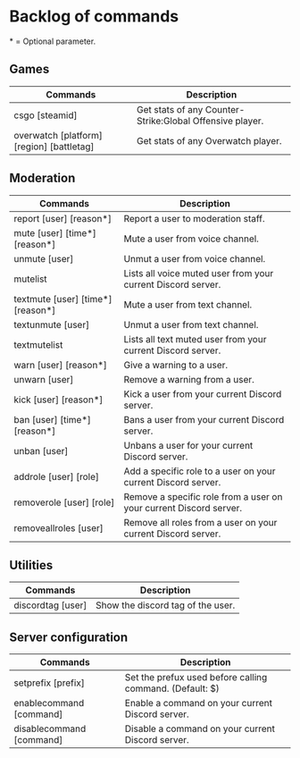 # Backlog of commands

\* = Optional parameter.

## Games
| Commands                                  | Description                                              |
|-------------------------------------------|----------------------------------------------------------|
| csgo [steamid]                            | Get stats of any Counter-Strike:Global Offensive player. |
| overwatch [platform] [region] [battletag] | Get stats of any Overwatch player.                       |


## Moderation
| Commands                          | Description                                                        |
|-----------------------------------|--------------------------------------------------------------------|
| report [user] [reason*]           | Report a user to moderation staff.                                 |
| mute [user] [time*] [reason*]     | Mute a user from voice channel.                                    |
| unmute [user]                     | Unmut a user from voice channel.                                   |
| mutelist                          | Lists all voice muted user from your current Discord server.     |
| textmute [user] [time*] [reason*] | Mute a user from text channel.                                     |
| textunmute [user]                 | Unmut a user from text channel.                                    |
| textmutelist                      | Lists all text muted user from your current Discord server.      |
| warn [user] [reason*]             | Give a warning to a user.                                          |
| unwarn [user]                     | Remove a warning from a user.                                      |
| kick [user] [reason*]             | Kick a user from your current Discord server.                      |
| ban [user] [time*] [reason*]      | Bans a user from your current Discord server.                      |
| unban [user]                      | Unbans a user for your current Discord server.                     |
| addrole [user] [role]             | Add a specific role to a user on your current Discord server.      |
| removerole [user] [role]          | Remove a specific role from a user on your current Discord server. |
| removeallroles [user]             | Remove all roles from a user on your current Discord server.       |


## Utilities
| Commands           | Description                       |
|--------------------|-----------------------------------|
| discordtag [user]  | Show the discord tag of the user. |


## Server configuration
| Commands                 | Description                                              |
|--------------------------|----------------------------------------------------------|
| setprefix [prefix]       | Set the prefux used before calling command. (Default: $) |
| enablecommand [command]  | Enable a command on your current Discord server.         |
| disablecommand [command] | Disable a command on your current Discord server.        |